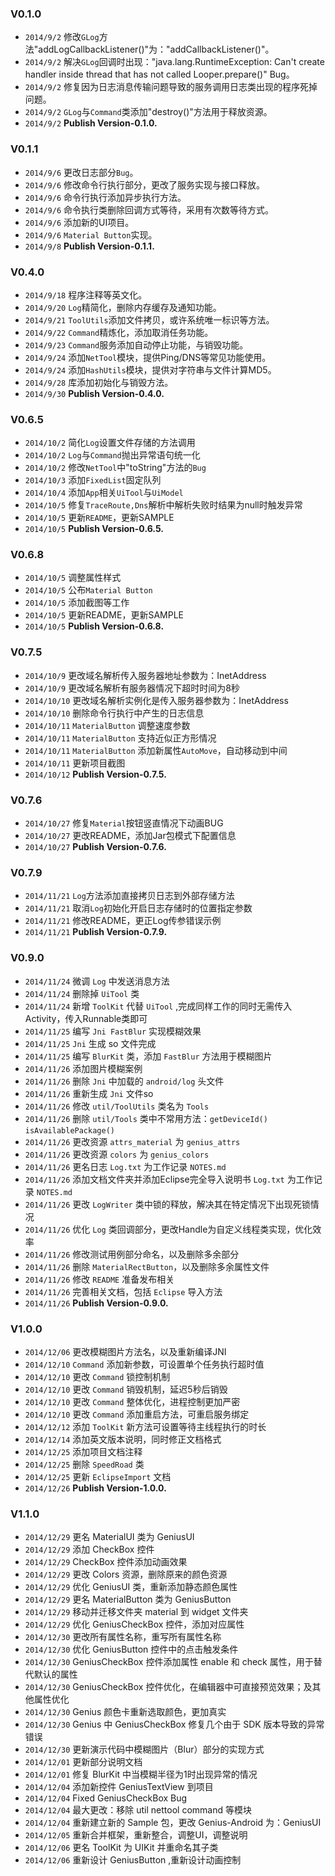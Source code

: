 ### V0.1.0
* `2014/9/2` 修改`GLog`方法"addLogCallbackListener()"为："addCallbackListener()"。
* `2014/9/2` 解决`GLog`回调时出现："java.lang.RuntimeException: Can't create handler inside thread that has not called Looper.prepare()" Bug。
* `2014/9/2` 修复因为日志消息传输问题导致的服务调用日志类出现的程序死掉问题。
* `2014/9/2` `GLog`与`Command`类添加"destroy()"方法用于释放资源。
* `2014/9/2` **Publish Version-0.1.0.**


### V0.1.1
* `2014/9/6` 更改日志部分`Bug`。
* `2014/9/6` 修改命令行执行部分，更改了服务实现与接口释放。
* `2014/9/6` 命令行执行添加异步执行方法。
* `2014/9/6` 命令执行类删除回调方式等待，采用有次数等待方式。
* `2014/9/6` 添加新的UI项目。
* `2014/9/6` `Material Button`实现。
* `2014/9/8` **Publish Version-0.1.1.**


### V0.4.0
* `2014/9/18` 程序注释等英文化。
* `2014/9/20` `Log`精简化，删除内存缓存及通知功能。
* `2014/9/21` `ToolUtils`添加文件拷贝，或许系统唯一标识等方法。
* `2014/9/22` `Command`精炼化，添加取消任务功能。
* `2014/9/23` `Command`服务添加自动停止功能，与销毁功能。
* `2014/9/24` 添加`NetTool`模块，提供Ping/DNS等常见功能使用。
* `2014/9/24` 添加`HashUtils`模块，提供对字符串与文件计算MD5。
* `2014/9/28` 库添加初始化与销毁方法。
* `2014/9/30` **Publish Version-0.4.0.**


### V0.6.5
* `2014/10/2` 简化`Log`设置文件存储的方法调用
* `2014/10/2` `Log`与`Command`抛出异常语句统一化
* `2014/10/2` 修改`NetTool`中"toString"方法的`Bug`
* `2014/10/3` 添加`FixedList`固定队列
* `2014/10/4` 添加`App`相关`UiTool`与`UiModel`
* `2014/10/5` 修复`TraceRoute,Dns`解析中解析失败时结果为null时触发异常
* `2014/10/5` 更新`README`，更新SAMPLE
* `2014/10/5` **Publish Version-0.6.5.**


### V0.6.8
* `2014/10/5` 调整属性样式
* `2014/10/5` 公布`Material Button`
* `2014/10/5` 添加截图等工作
* `2014/10/5` 更新README，更新SAMPLE
* `2014/10/5` **Publish Version-0.6.8.**


### V0.7.5
* `2014/10/9` 更改域名解析传入服务器地址参数为：InetAddress
* `2014/10/9` 更改域名解析有服务器情况下超时时间为8秒
* `2014/10/10` 更改域名解析实例化是传入服务器参数为：InetAddress
* `2014/10/10` 删除命令行执行中产生的日志信息
* `2014/10/11` `MaterialButton` 调整速度参数
* `2014/10/11` `MaterialButton` 支持近似正方形情况
* `2014/10/11` `MaterialButton` 添加新属性`AutoMove`，自动移动到中间
* `2014/10/11` 更新项目截图
* `2014/10/12` **Publish Version-0.7.5.**


### V0.7.6
* `2014/10/27` 修复`Material`按钮竖直情况下动画BUG
* `2014/10/27` 更改README，添加Jar包模式下配置信息
* `2014/10/27` **Publish Version-0.7.6.**


### V0.7.9
* `2014/11/21` `Log`方法添加直接拷贝日志到外部存储方法
* `2014/11/21` 取消`Log`初始化开启日志存储时的位置指定参数
* `2014/11/21` 修改README，更正Log传参错误示例
* `2014/11/21` **Publish Version-0.7.9.**


### V0.9.0
* `2014/11/24` 微调 `Log` 中发送消息方法
* `2014/11/24` 删除掉 `UiTool` 类
* `2014/11/24` 新增 `ToolKit` 代替 `UiTool` ,完成同样工作的同时无需传入Activity，传入Runnable类即可
* `2014/11/25` 编写 `Jni FastBlur` 实现模糊效果
* `2014/11/25` `Jni` 生成 so 文件完成
* `2014/11/25` 编写 `BlurKit` 类，添加 `FastBlur` 方法用于模糊图片
* `2014/11/26` 添加图片模糊案例
* `2014/11/26` 删除 `Jni` 中加载的 `android/log` 头文件
* `2014/11/26` 重新生成 `Jni` 文件so
* `2014/11/26` 修改 `util/ToolUtils` 类名为 `Tools`
* `2014/11/26` 删除 `util/Tools` 类中不常用方法：`getDeviceId()` `isAvailablePackage()`
* `2014/11/26` 更改资源 `attrs_material` 为 `genius_attrs`
* `2014/11/26` 更改资源 `colors` 为 `genius_colors`
* `2014/11/26` 更名日志 `Log.txt` 为工作记录 `NOTES.md`
* `2014/11/26` 添加文档文件夹并添加Eclipse完全导入说明书 `Log.txt` 为工作记录 `NOTES.md`
* `2014/11/26` 更改 `LogWriter` 类中锁的释放，解决其在特定情况下出现死锁情况
* `2014/11/26` 优化 `Log` 类回调部分，更改Handle为自定义线程类实现，优化效率
* `2014/11/26` 修改测试用例部分命名，以及删除多余部分
* `2014/11/26` 删除 `MaterialRectButton`，以及删除多余属性文件
* `2014/11/26` 修改 `README` 准备发布相关
* `2014/11/26` 完善相关文档，包括 `Eclipse` 导入方法
* `2014/11/26` **Publish Version-0.9.0.**


### V1.0.0
* `2014/12/06` 更改模糊图片方法名，以及重新编译JNI
* `2014/12/10` `Command` 添加新参数，可设置单个任务执行超时值
* `2014/12/10` 更改 `Command` 锁控制机制
* `2014/12/10` 更改 `Command` 销毁机制，延迟5秒后销毁
* `2014/12/10` 更改 `Command` 整体优化，进程控制更加严密
* `2014/12/10` 更改 `Command` 添加重启方法，可重启服务绑定
* `2014/12/12` 添加 `ToolKit` 新方法可设置等待主线程执行的时长
* `2014/12/14` 添加英文版本说明，同时修正文档格式
* `2014/12/25` 添加项目文档注释
* `2014/12/25` 删除 `SpeedRoad` 类
* `2014/12/25` 更新 `EclipseImport` 文档
* `2014/12/26` **Publish Version-1.0.0.**


### V1.1.0
* `2014/12/29` 更名 MaterialUI 类为 GeniusUI
* `2014/12/29` 添加 CheckBox 控件
* `2014/12/29` CheckBox 控件添加动画效果
* `2014/12/29` 更改 Colors 资源，删除原来的颜色资源
* `2014/12/29` 优化 GeniusUI 类，重新添加静态颜色属性
* `2014/12/29` 更名 MaterialButton 类为 GeniusButton
* `2014/12/29` 移动并迁移文件夹 material 到 widget 文件夹
* `2014/12/29` 优化 GeniusCheckBox 控件，添加对应属性
* `2014/12/30` 更改所有属性名称，重写所有属性名称
* `2014/12/30` 优化 GeniusButton 控件中的点击触发条件
* `2014/12/30` GeniusCheckBox 控件添加属性 enable 和 check 属性，用于替代默认的属性
* `2014/12/30` GeniusCheckBox 控件优化，在编辑器中可直接预览效果；及其他属性优化
* `2014/12/30` Genius 颜色卡重新选取颜色，更加真实
* `2014/12/30` Genius 中 GeniusCheckBox 修复几个由于 SDK 版本导致的异常错误
* `2014/12/30` 更新演示代码中模糊图片（Blur）部分的实现方式
* `2014/12/01` 更新部分说明文档
* `2014/12/01` 修复 BlurKit 中当模糊半径为1时出现异常的情况
* `2014/12/04` 添加新控件 GeniusTextView 到项目
* `2014/12/04` Fixed GeniusCheckBox Bug
* `2014/12/04` 最大更改：移除 util nettool command 等模块
* `2014/12/04` 重新建立新的 Sample 包，更改 Genius-Android 为：GeniusUI
* `2014/12/05` 重新合并框架，重新整合，调整UI，调整说明
* `2014/12/06` 更名 ToolKit 为 UIKit 并重命名其子类
* `2014/12/06` 重新设计 GeniusButton ,重新设计动画控制